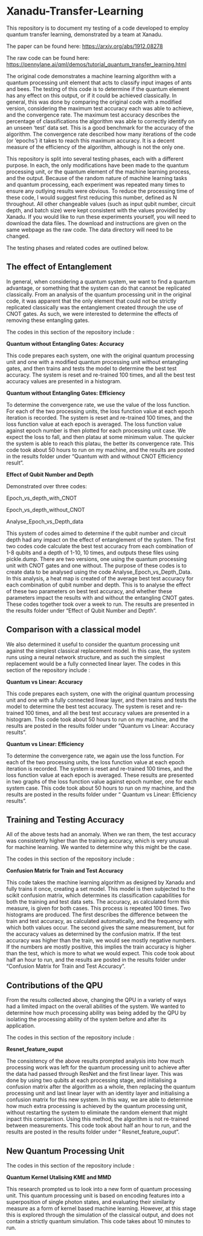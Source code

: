 # Xanadu-Transfer-Learning
This repository is to document my testing of a code developed to employ quantum transfer learning, demonstrated by a team at Xanadu. 

The paper can be found here: https://arxiv.org/abs/1912.08278

The raw code can be found here: https://pennylane.ai/qml/demos/tutorial_quantum_transfer_learning.html

The original code demonstrates a machine learning algorithm with a quantum processing unit element that acts to classify input images of ants and bees. The testing of this code is to determine if the quantum element has any effect on this output, or if it could be achieved classically. In general, this was done by comparing the original code with a modified version, considering the maximum test accuracy each was able to achieve, and the convergence rate. The maximum test accuracy describes the percentage of classifications the algorithm was able to correctly identify on an unseen ‘test’ data set. This is a good benchmark for the accuracy of the algorithm. The convergence rate described how many iterations of the code (or ‘epochs’) it takes to reach this maximum accuracy. It is a decent measure of the efficiency of the algorithm, although is not the only one.

This repository is split into several testing phases, each with a different purpose. In each, the only modifications have been made to the quantum processing unit, or the quantum element of the machine learning process, and the output. Because of the random nature of machine learning tasks and quantum processing, each experiment was repeated many times to ensure any outlying results were obvious. To reduce the processing time of these code, I would suggest first reducing this number, defined as N throughout. All other changeable values (such as input qubit number, circuit depth, and batch size) were kept consistent with the values provided by Xanadu. If you would like to run these experiments yourself, you will need to download the data files. The download and instructions are given on the same webpage as the raw code. The data directory will need to be changed. 

 The testing phases and related codes are outlined below. 
 
## The effect of Entanglement

In general, when considering a quantum system, we want to find a quantum advantage, or something that the system can do that cannot be replicated classically. From an analysis of the quantum processing unit in the original code, it was apparent that the only element that could not be strictly replicated classically was the entanglement created through the use of CNOT gates. As such, we were interested to determine the effects of removing these entangling gates. 

The codes in this section of the repository include :

**Quantum without Entangling Gates: Accuracy**

This code prepares each system, one with the original quantum processing unit and one with a modified quantum processing unit without entangling gates, and then trains and tests the model to determine the best test accuracy. The system is reset and re-trained 100 times, and all the best test accuracy values are presented in a histogram. 

**Quantum without Entangling Gates: Efficiency**

To determine the convergence rate, we use the value of the loss function. For each of the two processing units, the loss function value at each epoch iteration is recorded. The system is reset and re-trained 100 times, and the loss function value at each epoch is averaged. The loss function value against epoch number is then plotted for each processing unit case. We expect the loss to fall, and then platau at some minimum value. The quicker the system is able to reach this platau, the better its convergence rate. This code took about 50 hours to run on my machine, and the results are posted in the results folder under “Quantum with and without CNOT Efficiency result”. 

**Effect of Qubit Number and Depth**

Demonstrated over three codes:

Epoch_vs_depth_with_CNOT

Epoch_vs_depth_without_CNOT

Analyse_Epoch_vs_Depth_data

This system of codes aimed to determine if the qubit number and circuit depth had any impact on the effect of entanglement of the system. The first two codes code calculate the best test accuracy from each combination of 1-8 qubits and a depth of 1-10, 10 times, and outputs these files using pickle.dump. There are two versions, one using the quantum processing unit with CNOT gates and one without. The purpose of these codes is to create data to be analysed using the code Analyse_Epoch_vs_Depth_Data. In this analysis, a heat map is created of the average best test accuracy for each combination of qubit number and depth. This is to analyse the effect of these two parameters on best test accuracy, and whether these parameters impact the results with and without the entangling CNOT gates. These codes together took over a week to run. The results are presented in the results folder under “Effect of Qubit Number and Depth”. 

## Comparison with a classical model 

We also determined it useful to consider the quantum processing unit against the simplest classical replacement model. In this case, the system runs using a neural network structure, and as such the simplest replacement would be a fully connected linear layer. 
The codes in this section of the repository include :

**Quantum vs Linear: Accuracy**

This code prepares each system, one with the original quantum processing unit and one with a fully connected linear layer, and then trains and tests the model to determine the best test accuracy. The system is reset and re-trained 100 times, and all the best test accuracy values are presented in a histogram. This code took about 50 hours to run on my machine, and the results are posted in the results folder under “Quantum vs Linear: Accuracy results”.  

**Quantum vs Linear: Efficiency**

To determine the convergence rate, we again use the loss function. For each of the two processing units, the loss function value at each epoch iteration is recorded. The system is reset and re-trained 100 times, and the loss function value at each epoch is averaged. These results are presented in two graphs of the loss function value against epoch number, one for each system case. This code took about 50 hours to run on my machine, and the results are posted in the results folder under “ Quantum vs Linear: Efficiency results”. 

## Training and Testing Accuracy 

All of the above tests had an anomaly. When we ran them, the test accuracy was consistently higher than the training accuracy, which is very unusual for machine learning. We wanted to determine why this might be the case. 

The codes in this section of the repository include :

**Confusion Matrix for Train and Test Accuracy**

This code takes the machine learning algorithm as designed by Xanadu and fully trains it once, creating a set model. This model is then subjected to the scikit confusion matrix, which determines its classification capabilities for both the training and test data sets. The accuracy, as calculated form this measure, is given for both cases. This process is repeated 100 times. Two histograms are produced. The first describes the difference between the train and test accuracy, as calculated automatically, and the frequency with which both values occur. The second gives the same measurement, but for the accuracy values as determined by the confusion matrix. If the test accuracy was higher than the train, we would see mostly negative numbers. If the numbers are mostly positive, this implies the train accuracy is higher than the test, which is more to what we would expect. This code took about half an hour to run, and the results are posted in the results folder under “Confusion Matrix for Train and Test Accuracy”.

## Contributions of the QPU

From the results collected above, changing the QPU in a variety of ways had a limited impact on the overall abilities of the system. We wanted to determine how much processing ability was being added by the QPU by isolating the processing ability of the system before and after its application. 

The codes in this section of the repository include :

**Resnet_feature_ouput**

The consistency of the above results prompted analysis into how much processing work was left for the quantum processing unit to achieve after the data had passed through ResNet and the first linear layer. This was done by using two qubits at each processing stage, and initialising a confusion matrix after the algorithm as a whole, then replacing the quantum processing unit and last linear layer with an identity layer and initialising a confusion matrix for this new system. In this way, we are able to determine how much extra processing is achieved by the quantum processing unit, without restarting the system to eliminate the random element that might inpact this comparison. Using this method, the algorithm is not re-trained between measurements. This code took about half an hour to run, and the results are posted in the results folder under “ Resnet_feature_ouput”. 

## New Quantum Processing Unit 

The codes in this section of the repository include :

**Quantum Kernel Utalising KME and MMD**

This research prompted us to look into a new form of quantum processing unit. This quantum processing unit is based on encoding features into a superposition of single photon states, and evaluating their similarity measure as a form of kernel based machine learning. However, at this stage this is explored through the simulation of the classical output, and does not contain a strictly quantum simulation. This code takes about 10 minutes to run. 
